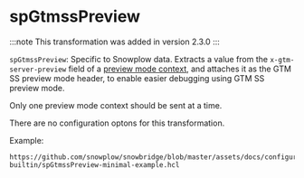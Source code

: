 # spGtmssPreview

:::note
This transformation was added in version 2.3.0
:::

`spGtmssPreview`: Specific to Snowplow data. Extracts a value from the `x-gtm-server-preview` field of a [preview mode context](https://github.com/snowplow/iglu-central/blob/master/schemas/com.google.tag-manager.server-side/preview_mode/jsonschema/1-0-0), and attaches it as the GTM SS preview mode header, to enable easier debugging using GTM SS preview mode.

Only one preview mode context should be sent at a time.

There are no configuration optons for this transformation.

Example:

```hcl reference
https://github.com/snowplow/snowbridge/blob/master/assets/docs/configuration/transformations/snowplow-builtin/spGtmssPreview-minimal-example.hcl
```
